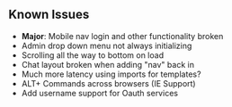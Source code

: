 ## Known Issues

* __Major__: Mobile nav login and other functionality broken
* Admin drop down menu not always initializing
* Scrolling all the way to bottom on load
* Chat layout broken when adding "nav" back in
* Much more latency using imports for templates?
* ALT+ Commands across browsers (IE Support)
* Add username support for Oauth services